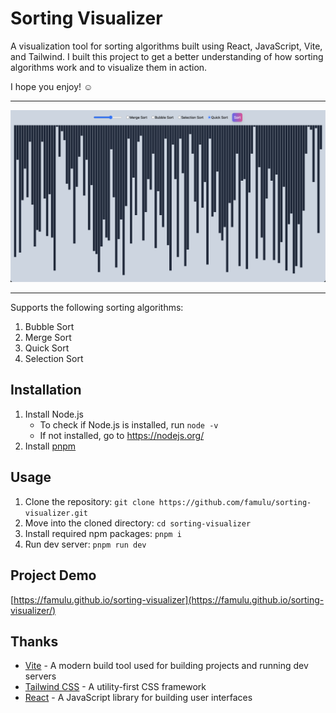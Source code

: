 # Sorting Visualizer
A visualization tool for sorting algorithms built using React, JavaScript, Vite, and Tailwind. I built this project to get a better understanding of how sorting algorithms work and to visualize them in action.

I hope you enjoy! ☺️

***
![Project Demo Screenshot](./Demo%20Screenshot.png)
***

Supports the following sorting algorithms:

1. Bubble Sort
2. Merge Sort
3. Quick Sort
4. Selection Sort

## Installation
1. Install Node.js
    - To check if Node.js is installed, run `node -v`
    - If not installed, go to https://nodejs.org/
2. Install [pnpm](https://pnpm.io/installation)

## Usage
1. Clone the repository: `git clone https://github.com/famulu/sorting-visualizer.git`
2. Move into the cloned directory: `cd sorting-visualizer`
3. Install required npm packages: `pnpm i`
4. Run dev server: `pnpm run dev`

## Project Demo
[https://famulu.github.io/sorting-visualizer](https://famulu.github.io/sorting-visualizer/)

## Thanks
- [Vite](https://vitejs.dev/) - A modern build tool used for building projects and running dev servers
- [Tailwind CSS](https://tailwindcss.com/) - A utility-first CSS framework
- [React](https://react.dev/) - A JavaScript library for building user interfaces

